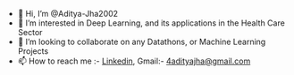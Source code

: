 - 👋 Hi, I’m @Aditya-Jha2002
- 👀 I’m interested in Deep Learning, and its applications in the Health Care Sector
- 💞️ I’m looking to collaborate on any Datathons, or Machine Learning Projects
- 📫 How to reach me :- [Linkedin](https://www.linkedin.com/in/aditya-jha-b66545191/), Gmail:- 4adityajha@gmail.com

<!---
Aditya-Jha2002/Aditya-Jha2002 is a ✨ special ✨ repository because its `README.md` (this file) appears on your GitHub profile.
You can click the Preview link to take a look at your changes.
--->
